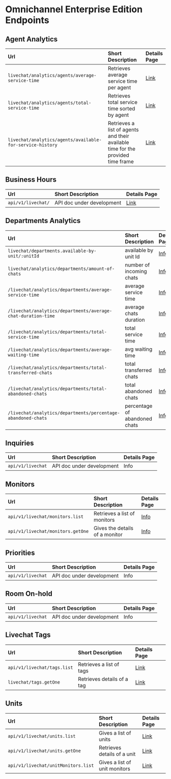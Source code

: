 # Omnichannel Enterprise Edition Endpoints

## Agent Analytics

| Url | Short Description | Details Page |
| :--- | :--- | :--- |
| `livechat/analytics/agents/average-service-time` | Retrieves average service time per agent | [Link](https://developer.rocket.chat/api/rest-api/endpoints/livechat/enterprise-edition-endpoints/agent-analytics/agents-average-service-time) |
| `livechat/analytics/agents/total-service-time` | Retrieves total service time sorted by agent | [Link](https://developer.rocket.chat/api/rest-api/endpoints/livechat/enterprise-edition-endpoints/agent-analytics/agents-total-service-time) |
| `livechat/analytics/agents/available-for-service-history` | Retrieves a list of agents and their available time for the provided time frame | [Link](https://developer.rocket.chat/api/rest-api/endpoints/livechat/enterprise-edition-endpoints/agent-analytics/agents-available-for-service-time) |

## Business Hours

| Url | Short Description | Details Page |
| :--- | :--- | :--- |
| `api/v1/livechat/` | API doc under development   | [Link](https://developer.rocket.chat/api/rest-api/endpoints/livechat/livechat-tags/list-of-tags) |

## Departments Analytics

| Url | Short Description | Details Page |
| :--- | :--- | :--- |
| `livechat/departments.available-by-unit/:unitId` |  available by unit Id | [Info](https://developer.rocket.chat/api/rest-api/endpoints/livechat/department-1/departments-available-by-unit-id) |
| `livechat/analytics/departments/amount-of-chats` | number of incoming chats | [Info](https://developer.rocket.chat/api/rest-api/endpoints/livechat/department-1/amount-of-chat) |
| `/livechat/analytics/departments/average-service-time` | average service time | [Info](https://developer.rocket.chat/api/rest-api/endpoints/livechat/department-1/average-service-time-by-department) |
| `/livechat/analytics/departments/average-chat-duration-time` | average chats duration | [Info](https://developer.rocket.chat/api/rest-api/endpoints/livechat/department-1/average-chat-duration-time-by-department) |
| `/livechat/analytics/departments/total-service-time` | total service time | [Info](https://developer.rocket.chat/api/rest-api/endpoints/livechat/department-1/total-service-time-by-department) |
| `/livechat/analytics/departments/average-waiting-time` | avg waiting time | [Info](https://developer.rocket.chat/api/rest-api/endpoints/livechat/department-1/average-waiting-time-by-department) |
| `/livechat/analytics/departments/total-transferred-chats` | total transferred chats | [Info](https://developer.rocket.chat/api/rest-api/endpoints/livechat/department-1/total-transferred-chat-by-department) |
| `/livechat/analytics/departments/total-abandoned-chats` | total abandoned chats | [Info](https://docs.rocket.chat/api/rest-api/methods/livechat/total-abandoned-chats-by-department) |
| `/livechat/analytics/departments/percentage-abandoned-chats` | percentage of abandoned chats | [Info](https://developer.rocket.chat/api/rest-api/endpoints/livechat/department-1/percentage-of-abandoned-chats-by-department) |

## Inquiries

| Url | Short Description | Details Page |
| :--- | :--- | :--- |
| `api/v1/livechat` | API doc under development | Info |

## Monitors

| Url | Short Description | Details Page |
| :--- | :--- | :--- |
| `api/v1/livechat/monitors.list` | Retrieves a list of monitors | [Info](https://developer.rocket.chat/api/rest-api/endpoints/livechat/enterprise-edition-endpoints/monitors/list-of-monitors) |
| `api/v1/livechat/monitors.getOne` | Gives the details of a monitor | [Info](https://developer.rocket.chat/api/rest-api/endpoints/livechat/enterprise-edition-endpoints/monitors/get-one-monitor) |

## Priorities

| Url | Short Description | Details Page |
| :--- | :--- | :--- |
| `api/v1/livechat` | API doc under development | Info |

## Room On-hold

| Url | Short Description | Details Page |
| :--- | :--- | :--- |
| `api/v1/livechat` | API doc under development | Info |

## Livechat Tags

| Url | Short Description | Details Page |
| :--- | :--- | :--- |
| `api/v1/livechat/tags.list` | Retrieves a list of tags | [Link](https://developer.rocket.chat/api/rest-api/endpoints/livechat/livechat-tags/list-of-tags) |
| `livechat/tags.getOne` | Retrieves details of a tag | [Link](https://developer.rocket.chat/api/rest-api/endpoints/livechat/livechat-tags/get-one-tag) |

## Units

| Url | Short Description | Details Page |
| :--- | :--- | :--- |
| `api/v1/livechat/units.list` | Gives a list of units | [Link](https://developer.rocket.chat/api/rest-api/endpoints/livechat/enterprise-edition-endpoints/units/list-of-unit) |
| `api/v1/livechat/units.getOne` | Retrieves details of a unit | [Link](https://developer.rocket.chat/api/rest-api/endpoints/livechat/enterprise-edition-endpoints/units/get-one-unit) |
| `api/v1/livechat/unitMonitors.list` | Gives a list of unit monitors | [Link](https://developer.rocket.chat/api/rest-api/endpoints/livechat/enterprise-edition-endpoints/units/list-of-unit-monitors) |



